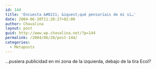 ```yaml
---
id: 144
title: 'Encuesta &#8211; &iquest;qué pensaríais de mí si…'
date: 2004-06-20T11:20:27+02:00
author: Chavalina
layout: post
guid: http://www.wp.chavalina.net/?p=144
permalink: /2004/06/20/post-144/
categories:
  - Metaposts
---
```

…pusiera publicidad en mi zona de la izquierda, debajo de la tira Ecol?